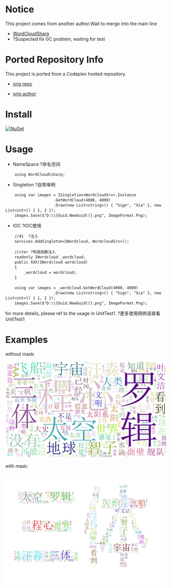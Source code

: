 # Notice
This project comes from another author.Wait to merge into the main line

* [WordCloudSharp](https://github.com/AmmRage/WordCloudSharp)
* ?Suspected fix GC problem, waiting for test

# Ported Repository Info

This project is ported from a Codeplex hosted repository.

* [orig repo](http://wordcloud.codeplex.com/)

* [orig author](http://www.codeplex.com/site/users/view/briancullen)

# Install

[![NuGet](https://img.shields.io/nuget/v/WordCloudSharp.svg)]()

# Usage
* NameSpace ?命名空间
```
    using WordCloudCsharp;
```
* Singletion ?自带单例
```
    using var images = ISingletion<WordcloudSrv>.Instance
                     .GetWordCloud(4000, 4000)
                     .Draw(new List<string>() { "Sign", "Xia" }, new List<int>() { 1, 2 });
    images.Save($"D:\\{Guid.NewGuid()}.png", ImageFormat.Png);
```
* IOC ?IOC使用
```
    //di  ?注入
    services.AddSingleton<IWordcloud, WordcloudSrv>();

    //ctor ?构造函数注入
    readonly IWordcloud _wordcloud;
    public XXX(IWordcloud wordcloud)
    {
        _wordcloud = wordcloud;
    }
    
    using var images = _wordcloud.GetWordCloud(4000, 4000)
                     .Draw(new List<string>() { "Sign", "Xia" }, new List<int>() { 1, 2 });
    images.Save($"D:\\{Guid.NewGuid()}.png", ImageFormat.Png);
```
for more details, please ref to the usage in UnitTest1. ?更多使用用例请查看 UnitTest1

# Examples

without mask: 

![alt text][without]

[without]: https://github.com/AmmRage/WordCloudSharp/blob/master/images/exmaple.jpg "without mask"

with mask: 

![alt text][with]

[with]: https://github.com/AmmRage/WordCloudSharp/blob/master/images/example_with_mask.jpg "with mask"
